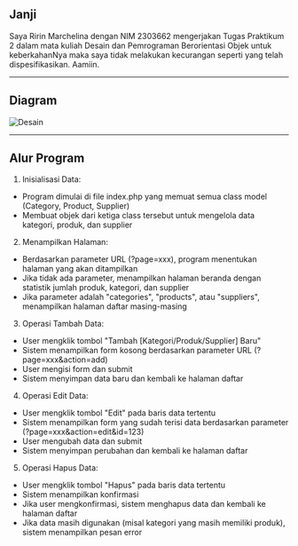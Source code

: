 Janji
---
Saya Ririn Marchelina dengan NIM 2303662 mengerjakan Tugas Praktikum 2 dalam mata kuliah Desain dan Pemrograman Berorientasi Objek untuk keberkahanNya maka saya tidak melakukan kecurangan seperti yang telah dispesifikasikan. Aamiin.

---
Diagram
---
![Desain](https://github.com/user-attachments/assets/99866479-1ab1-43b8-bc26-4258d2f42990)

---
Alur Program
---
1. Inisialisasi Data:
- Program dimulai di file index.php yang memuat semua class model (Category, Product, Supplier)
- Membuat objek dari ketiga class tersebut untuk mengelola data kategori, produk, dan supplier
2. Menampilkan Halaman:
- Berdasarkan parameter URL (?page=xxx), program menentukan halaman yang akan ditampilkan
- Jika tidak ada parameter, menampilkan halaman beranda dengan statistik jumlah produk, kategori, dan supplier
- Jika parameter adalah "categories", "products", atau "suppliers", menampilkan halaman daftar masing-masing
3. Operasi Tambah Data:
- User mengklik tombol "Tambah [Kategori/Produk/Supplier] Baru"
- Sistem menampilkan form kosong berdasarkan parameter URL (?page=xxx&action=add)
- User mengisi form dan submit
- Sistem menyimpan data baru dan kembali ke halaman daftar
4. Operasi Edit Data:
- User mengklik tombol "Edit" pada baris data tertentu
- Sistem menampilkan form yang sudah terisi data berdasarkan parameter (?page=xxx&action=edit&id=123)
- User mengubah data dan submit
- Sistem menyimpan perubahan dan kembali ke halaman daftar
5. Operasi Hapus Data:
- User mengklik tombol "Hapus" pada baris data tertentu
- Sistem menampilkan konfirmasi
- Jika user mengkonfirmasi, sistem menghapus data dan kembali ke halaman daftar
- Jika data masih digunakan (misal kategori yang masih memiliki produk), sistem menampilkan pesan error
